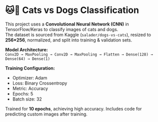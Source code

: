 # 🐱🐶 Cats vs Dogs Classification

This project uses a **Convolutional Neural Network (CNN)** in TensorFlow/Keras to classify images of cats and dogs.  
The dataset is sourced from Kaggle (`salader/dogs-vs-cats`), resized to **256×256**, normalized, and split into training & validation sets.  

**Model Architecture:**  
`Conv2D → MaxPooling → Conv2D → MaxPooling → Flatten → Dense(128) → Dense(64) → Dense(1)`  

**Training Configuration:**  
- Optimizer: Adam  
- Loss: Binary Crossentropy  
- Metric: Accuracy  
- Epochs: 5  
- Batch size: 32  

Trained for **10 epochs**, achieving high accuracy. Includes code for predicting custom images after training.

